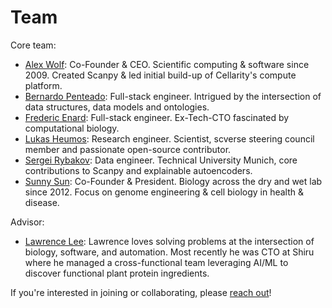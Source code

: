# Team

Core team:

- [Alex Wolf](https://falexwolf.me): Co-Founder & CEO. Scientific computing & software since 2009. Created Scanpy & led initial build-up of Cellarity's compute platform.
- [Bernardo Penteado](https://pbern.com): Full-stack engineer. Intrigued by the intersection of data structures, data models and ontologies.
- [Frederic Enard](https://github.com/fredericenard): Full-stack engineer. Ex-Tech-CTO fascinated by computational biology.
- [Lukas Heumos](https://lukasheumos.com): Research engineer. Scientist, scverse steering council member and passionate open-source contributor.
- [Sergei Rybakov](https://github.com/koncopd): Data engineer. Technical University Munich, core contributions to Scanpy and explainable autoencoders.
- [Sunny Sun](https://github.com/sunnyosun): Co-Founder & President. Biology across the dry and wet lab since 2012. Focus on genome engineering & cell biology in health & disease.

Advisor:

- [Lawrence Lee](https://www.linkedin.com/in/lawrence-lee/): Lawrence loves solving problems at the intersection of biology, software, and automation. Most recently he was CTO at Shiru where he managed a cross-functional team leveraging AI/ML to discover functional plant protein ingredients.

If you're interested in joining or collaborating, please [reach out](/contact)!
